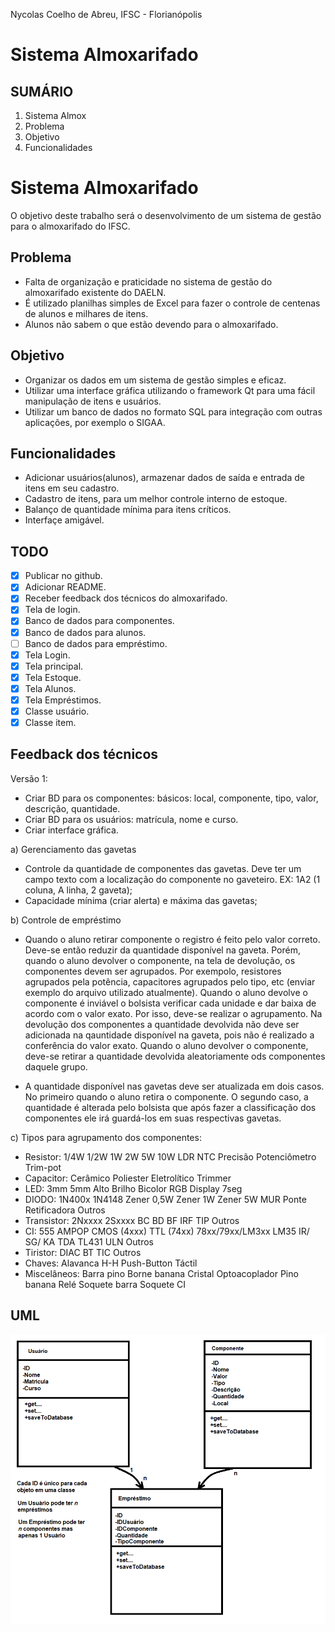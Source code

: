 Nycolas Coelho de Abreu, IFSC - Florianópolis 

# Sistema Almoxarifado

## SUMÁRIO

1. Sistema Almox
2. Problema
3. Objetivo
4. Funcionalidades

# Sistema Almoxarifado

O objetivo deste trabalho será o desenvolvimento de um sistema de gestão para o almoxarifado do IFSC.

## Problema

- Falta de organização e praticidade no sistema de gestão do almoxarifado existente do DAELN.
- É utilizado planilhas simples de Excel para fazer o controle de centenas de alunos e milhares de itens.
- Alunos não sabem o que estão devendo para o almoxarifado.

## Objetivo

- Organizar os dados em um sistema de gestão simples e eficaz.
- Utilizar uma interface gráfica utilizando o framework Qt para uma fácil manipulação de itens e usuários.
- Utilizar um banco de dados no formato SQL para integração com outras aplicações, por exemplo o SIGAA.

## Funcionalidades

- Adicionar usuários(alunos), armazenar dados de saída e entrada de itens em seu cadastro.
- Cadastro de itens, para um melhor controle interno de estoque.
- Balanço de quantidade mínima para itens críticos.
- Interfaçe amigável.

## TODO

- [X] Publicar no github.
- [X] Adicionar README.
- [X] Receber feedback dos técnicos do almoxarifado.
- [X] Tela de login.
- [X] Banco de dados para componentes.
- [X] Banco de dados para alunos.
- [ ] Banco de dados para empréstimo.
- [X] Tela Login.
- [X] Tela principal.
- [X] Tela Estoque.
- [X] Tela Alunos.
- [X] Tela Empréstimos.
- [X] Classe usuário.
- [X] Classe item.

## Feedback dos técnicos

Versão 1:
- Criar BD para os componentes: básicos: local, componente, tipo, valor, descrição, quantidade.
- Criar BD para os usuários: matrícula, nome e curso.
- Criar interface gráfica.

a) Gerenciamento das gavetas
- Controle da quantidade de componentes das gavetas. Deve ter um campo texto com a localização do componente no gaveteiro. EX: 1A2 (1 coluna, A linha, 2 gaveta);
- Capacidade mínima (criar alerta) e máxima das gavetas;

b) Controle de empréstimo

- Quando o aluno retirar componente o registro é feito pelo valor correto. Deve-se então reduzir da quantidade disponível na gaveta. Porém, quando o aluno devolver o componente, na tela de devolução, os componentes devem ser agrupados. Por exempolo, resistores agrupados pela potência, capacitores agrupados pelo tipo, etc (enviar exemplo do arquivo utilizado atualmente). Quando o aluno devolve o componente é inviável o bolsista verificar cada unidade e dar baixa de acordo com o valor exato. Por isso, deve-se realizar o agrupamento. Na devolução dos componentes a quantidade devolvida não deve ser adicionada na qauntidade disponível na gaveta, pois não é realizado a conferência do valor exato. Quando o aluno devolver o componente, deve-se retirar a quantidade devolvida aleatoriamente ods componentes daquele grupo.

- A quantidade disponível nas gavetas deve ser atualizada em dois casos. No primeiro quando o aluno retira o componente. O segundo caso, a quantidade é alterada pelo bolsista que após fazer a classificação dos componentes ele irá guardá-los em suas respectivas gavetas.

c) Tipos para agrupamento dos componentes:

- Resistor: 1/4W 1/2W 1W 2W 5W 10W LDR NTC Precisão Potenciômetro Trim-pot
- Capacitor: Cerâmico Poliester Eletrolítico Trimmer
- LED: 3mm 5mm Alto Brilho Bicolor RGB Display 7seg
- DIODO: 1N400x 1N4148 Zener 0,5W Zener 1W Zener 5W MUR Ponte Retificadora Outros
- Transistor: 2Nxxxx 2Sxxxx BC BD BF IRF TIP Outros
- CI: 555 AMPOP CMOS (4xxx) TTL (74xx) 78xx/79xx/LM3xx LM35 IR/ SG/ KA TDA TL431 ULN Outros
- Tiristor: DIAC BT TIC Outros
- Chaves: Alavanca H-H Push-Button Táctil
- Miscelâneos: Barra pino Borne banana Cristal Optoacoplador Pino banana Relé Soquete barra Soquete CI

## UML
<p align="center">
<img src="UML.png" alt="UML" width="600"/>
</p>
